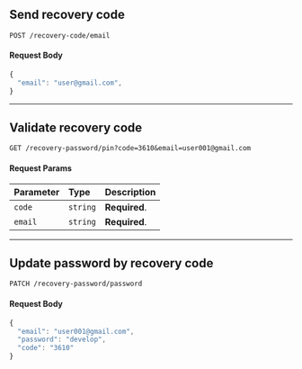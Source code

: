 ## Send recovery code
```http
POST /recovery-code/email
```

#### Request Body
```javascript
{
  "email": "user@gmail.com",
}
```

<hr>

## Validate recovery code
```http
GET /recovery-password/pin?code=3610&email=user001@gmail.com
```

#### Request Params

| Parameter | Type | Description |
| :--- | :--- | :--- |
| `code` | `string` | **Required**.|
| `email` | `string` | **Required**.|

<hr>

## Update password by recovery code
```http
PATCH /recovery-password/password
```

#### Request Body
```javascript
{
  "email": "user001@gmail.com",
  "password": "develop",
  "code": "3610"
}
```